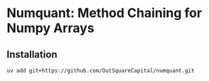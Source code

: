# Numquant: Method Chaining for Numpy Arrays

## Installation

```bash
uv add git+https://github.com/OutSquareCapital/numquant.git
```
